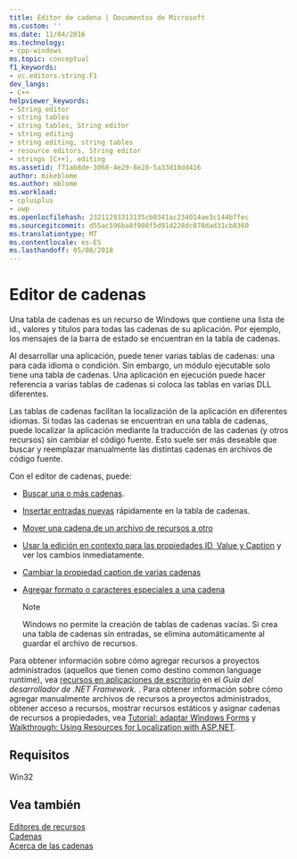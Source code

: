 ```yaml
---
title: Editor de cadena | Documentos de Microsoft
ms.custom: ''
ms.date: 11/04/2016
ms.technology:
- cpp-windows
ms.topic: conceptual
f1_keywords:
- vc.editors.string.F1
dev_langs:
- C++
helpviewer_keywords:
- String editor
- string tables
- string tables, String editor
- string editing
- string editing, string tables
- resource editors, String editor
- strings [C++], editing
ms.assetid: f71ab8de-3068-4e29-8e28-5a33d18dd416
author: mikeblome
ms.author: mblome
ms.workload:
- cplusplus
- uwp
ms.openlocfilehash: 23211293313135cb0341ac234014ae3c144b7fec
ms.sourcegitcommit: d55ac596ba8f908f5d91d228dc070dad31cb8360
ms.translationtype: MT
ms.contentlocale: es-ES
ms.lasthandoff: 05/08/2018
---
```

# <a name="string-editor"></a>Editor de cadenas
Una tabla de cadenas es un recurso de Windows que contiene una lista de id., valores y títulos para todas las cadenas de su aplicación. Por ejemplo, los mensajes de la barra de estado se encuentran en la tabla de cadenas.  
  
 Al desarrollar una aplicación, puede tener varias tablas de cadenas: una para cada idioma o condición. Sin embargo, un módulo ejecutable solo tiene una tabla de cadenas. Una aplicación en ejecución puede hacer referencia a varias tablas de cadenas si coloca las tablas en varias DLL diferentes.  
  
 Las tablas de cadenas facilitan la localización de la aplicación en diferentes idiomas. Si todas las cadenas se encuentran en una tabla de cadenas, puede localizar la aplicación mediante la traducción de las cadenas (y otros recursos) sin cambiar el código fuente. Esto suele ser más deseable que buscar y reemplazar manualmente las distintas cadenas en archivos de código fuente.  
  
 Con el editor de cadenas, puede:  
  
-   [Buscar una o más cadenas](../windows/finding-a-string.md).  
  
-   [Insertar entradas nuevas](../windows/adding-or-deleting-a-string.md) rápidamente en la tabla de cadenas.  
  
-   [Mover una cadena de un archivo de recursos a otro](../windows/moving-a-string-from-one-resource-file-to-another.md)  
  
-   [Usar la edición en contexto para las propiedades ID, Value y Caption](../windows/changing-the-properties-of-a-string.md) y ver los cambios inmediatamente.  
  
-   [Cambiar la propiedad caption de varias cadenas](../windows/changing-the-caption-property-of-multiple-strings.md)  
  
-   [Agregar formato o caracteres especiales a una cadena](../windows/adding-formatting-or-special-characters-to-a-string.md)  
  
    > [!NOTE]
    >  Windows no permite la creación de tablas de cadenas vacías. Si crea una tabla de cadenas sin entradas, se elimina automáticamente al guardar el archivo de recursos.  
  
 Para obtener información sobre cómo agregar recursos a proyectos administrados (aquellos que tienen como destino common language runtime), vea [recursos en aplicaciones de escritorio](/dotnet/framework/resources/index) en el *Guía del desarrollador de .NET Framework.* . Para obtener información sobre cómo agregar manualmente archivos de recursos a proyectos administrados, obtener acceso a recursos, mostrar recursos estáticos y asignar cadenas de recursos a propiedades, vea [Tutorial: adaptar Windows Forms](http://msdn.microsoft.com/en-us/9a96220d-a19b-4de0-9f48-01e5d82679e5) y [Walkthrough: Using Resources for Localization with ASP.NET](http://msdn.microsoft.com/Library/bb4e5b44-e2b0-48ab-bbe9-609fb33900b6).  
  
## <a name="requirements"></a>Requisitos  
 Win32  
  
## <a name="see-also"></a>Vea también  
 [Editores de recursos](../windows/resource-editors.md)   
 [Cadenas](http://msdn.microsoft.com/library/windows/desktop/ms646979.aspx)   
 [Acerca de las cadenas](http://msdn.microsoft.com/library/windows/desktop/ms647465.aspx)


